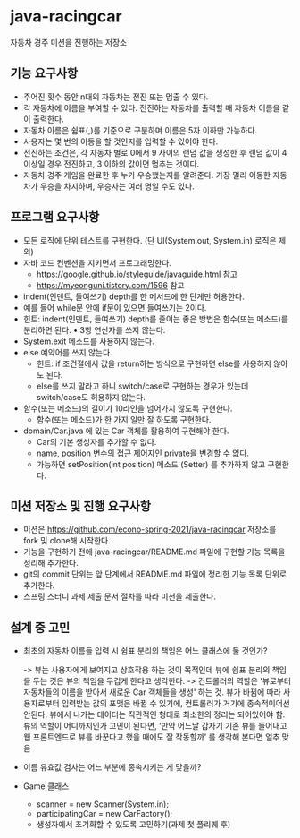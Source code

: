 # java-racingcar
자동차 경주 미션을 진행하는 저장소

## 기능 요구사항
* 주어진 횟수 동안 n대의 자동차는 전진 또는 멈출 수 있다.
* 각 자동차에 이름을 부여할 수 있다. 전진하는 자동차를 출력할 때 자동차 이름을 같이 출력한다.
* 자동차 이름은 쉼표(,)를 기준으로 구분하며 이름은 5자 이하만 가능하다.
* 사용자는 몇 번의 이동을 할 것인지를 입력할 수 있어야 한다.
* 전진하는 조건은, 각 자동차 별로 0에서 9 사이의 랜덤 값을 생성한 후 랜덤 값이 4 이상일 경우 전진하고, 3 이하의 값이면 멈추는 것이다.
* 자동차 경주 게임을 완료한 후 누가 우승했는지를 알려준다. 가장 멀리 이동한 자동차가 우승을 차지하며, 우승자는 여러 명일 수도 있다.

## 프로그램 요구사항
* 모든 로직에 단위 테스트를 구현한다. (단 UI(System.out, System.in) 로직은 제외)
* 자바 코드 컨벤션을 지키면서 프로그래밍한다.
    * https://google.github.io/styleguide/javaguide.html 참고
    * https://myeonguni.tistory.com/1596 참고
* indent(인덴트, 들여쓰기) depth를 한 메서드에 한 단계만 허용한다.
* 예를 들어 while문 안에 if문이 있으면 들여쓰기는 2이다.
* 힌트: indent(인덴트, 들여쓰기) depth를 줄이는 좋은 방법은 함수(또는 메소드)를 분리하면 된다. • 3항 연산자를 쓰지 않는다.
* System.exit 메소드를 사용하지 않는다.
* else 예약어를 쓰지 않는다.
    * 힌트: if 조건절에서 값을 return하는 방식으로 구현하면 else를 사용하지 않아도 된다.
    * else를 쓰지 말라고 하니 switch/case로 구현하는 경우가 있는데 switch/case도 허용하지 않는다.
* 함수(또는 메소드)의 길이가 10라인을 넘어가지 않도록 구현한다.
    * 함수(또는 메소드)가 한 가지 일만 잘 하도록 구현한다.
* domain/Car.java 에 있는 Car 객체를 활용하여 구현해야 한다.
    * Car의 기본 생성자를 추가할 수 없다.
    * name, position 변수의 접근 제어자인 private을 변경할 수 없다.
    * 가능하면 setPosition(int position) 메소드 (Setter) 를 추가하지 않고 구현한다.
    
## 미션 저장소 및 진행 요구사항
* 미션은 https://github.com/econo-spring-2021/java-racingcar 저장소를 fork 및 clone해 시작한다.
* 기능을 구현하기 전에 java-racingcar/README.md 파일에 구현할 기능 목록을 정리해 추가한다. 
* git의 commit 단위는 앞 단계에서 README.md 파일에 정리한 기능 목록 단위로 추가한다.
* 스프링 스터디 과제 제출 문서 절차를 따라 미션을 제출한다.

## 설계 중 고민
* 최초의 자동차 이름들 입력 시 쉼표 분리의 책임은 어느 클래스에 둘 것인가?

  -> 뷰는 사용자에게 보여지고 상호작용 하는 것이 목적인데 뷰에 쉼표 분리의 책임을 두는 것은 뷰의 책임을 무겁게 한다고 생각한다. 
  ->  컨트롤러의 역할은 '뷰로부터 자동차들의 이름을 받아서 새로운 Car 객체들을 생성' 하는 것. 뷰가 바뀜에 따라 사용자로부터 입력받는 값의 포맷은 바뀔 수 있기에, 컨트롤러가 거기에 종속적이어선 안된다. 뷰에서 나가는 데이터는 직관적인 형태로 최소한의 정리는 되어있어야 함. 뷰의 역할이 어디까지인가 고민이 된다면, ‘만약 어느날 갑자기 기존 뷰를 들어내고 웹 프론트엔드로 뷰를 바꾼다고 했을 때에도 잘 작동할까’ 를 생각해 본다면 얼추 맞음


* 이름 유효값 검사는 어느 부분에 종속시키는 게 맞을까?

* Game 클래스
  - scanner = new Scanner(System.in);
  - participatingCar = new CarFactory();
  - 생성자에서 초기화할 수 있도록 고민하기(과제 첫 풀리퀘 후)
  
